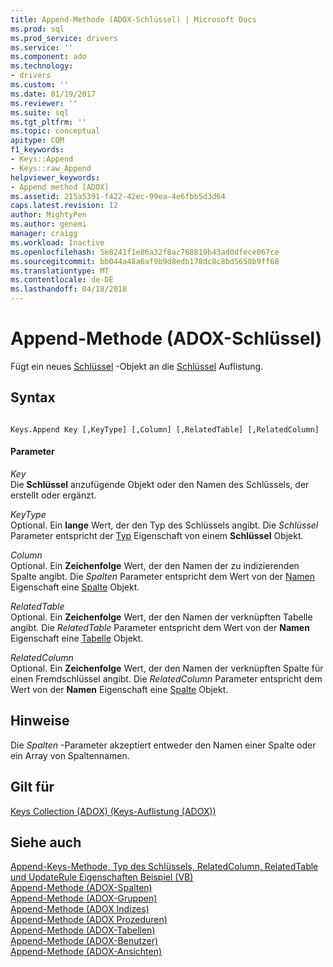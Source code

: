 ```yaml
---
title: Append-Methode (ADOX-Schlüssel) | Microsoft Docs
ms.prod: sql
ms.prod_service: drivers
ms.service: ''
ms.component: ado
ms.technology:
- drivers
ms.custom: ''
ms.date: 01/19/2017
ms.reviewer: ''
ms.suite: sql
ms.tgt_pltfrm: ''
ms.topic: conceptual
apitype: COM
f1_keywords:
- Keys::Append
- Keys::raw_Append
helpviewer_keywords:
- Append method [ADOX]
ms.assetid: 215a5391-f422-42ec-99ea-4e6fbb5d3d64
caps.latest.revision: 12
author: MightyPen
ms.author: genemi
manager: craigg
ms.workload: Inactive
ms.openlocfilehash: 5e8241f1e86a32f8ac768819b43ad0dfece067ce
ms.sourcegitcommit: bb044a48a6af9b9d8edb178dc8c8bd5658b9ff68
ms.translationtype: MT
ms.contentlocale: de-DE
ms.lasthandoff: 04/18/2018
---
```

# <a name="append-method-adox-keys"></a>Append-Methode (ADOX-Schlüssel)
Fügt ein neues [Schlüssel](../../../ado/reference/adox-api/key-object-adox.md) -Objekt an die [Schlüssel](../../../ado/reference/adox-api/keys-collection-adox.md) Auflistung.  
  
## <a name="syntax"></a>Syntax  
  
```  
  
Keys.Append Key [,KeyType] [,Column] [,RelatedTable] [,RelatedColumn]  
```  
  
#### <a name="parameters"></a>Parameter  
 *Key*  
 Die **Schlüssel** anzufügende Objekt oder den Namen des Schlüssels, der erstellt oder ergänzt.  
  
 *KeyType*  
 Optional. Ein **lange** Wert, der den Typ des Schlüssels angibt. Die *Schlüssel* Parameter entspricht der [Typ](../../../ado/reference/adox-api/type-property-key-adox.md) Eigenschaft von einem **Schlüssel** Objekt.  
  
 *Column*  
 Optional. Ein **Zeichenfolge** Wert, der den Namen der zu indizierenden Spalte angibt. Die *Spalten* Parameter entspricht dem Wert von der [Namen](../../../ado/reference/adox-api/name-property-adox.md) Eigenschaft eine [Spalte](../../../ado/reference/adox-api/column-object-adox.md) Objekt.  
  
 *RelatedTable*  
 Optional. Ein **Zeichenfolge** Wert, der den Namen der verknüpften Tabelle angibt. Die *RelatedTable* Parameter entspricht dem Wert von der **Namen** Eigenschaft eine [Tabelle](../../../ado/reference/adox-api/table-object-adox.md) Objekt.  
  
 *RelatedColumn*  
 Optional. Ein **Zeichenfolge** Wert, der den Namen der verknüpften Spalte für einen Fremdschlüssel angibt. Die *RelatedColumn* Parameter entspricht dem Wert von der **Namen** Eigenschaft eine [Spalte](../../../ado/reference/adox-api/column-object-adox.md) Objekt.  
  
## <a name="remarks"></a>Hinweise  
 Die *Spalten* -Parameter akzeptiert entweder den Namen einer Spalte oder ein Array von Spaltennamen.  
  
## <a name="applies-to"></a>Gilt für  
 [Keys Collection (ADOX) (Keys-Auflistung (ADOX))](../../../ado/reference/adox-api/keys-collection-adox.md)  
  
## <a name="see-also"></a>Siehe auch  
 [Append-Keys-Methode, Typ des Schlüssels, RelatedColumn, RelatedTable und UpdateRule Eigenschaften Beispiel (VB)](../../../ado/reference/adox-api/keys-append-method-key-type-relatedcolumn-relatedtable-example-vb.md)   
 [Append-Methode (ADOX-Spalten)](../../../ado/reference/adox-api/append-method-adox-columns.md)   
 [Append-Methode (ADOX-Gruppen)](../../../ado/reference/adox-api/append-method-adox-groups.md)   
 [Append-Methode (ADOX Indizes)](../../../ado/reference/adox-api/append-method-adox-indexes.md)   
 [Append-Methode (ADOX Prozeduren)](../../../ado/reference/adox-api/append-method-adox-procedures.md)   
 [Append-Methode (ADOX-Tabellen)](../../../ado/reference/adox-api/append-method-adox-tables.md)   
 [Append-Methode (ADOX-Benutzer)](../../../ado/reference/adox-api/append-method-adox-users.md)   
 [Append-Methode (ADOX-Ansichten)](../../../ado/reference/adox-api/append-method-adox-views.md)
